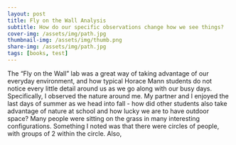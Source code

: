 ```yaml
---
layout: post
title: Fly on the Wall Analysis
subtitle: How do our specific observations change how we see things?
cover-img: /assets/img/path.jpg
thumbnail-img: /assets/img/thumb.png
share-img: /assets/img/path.jpg
tags: [books, test]
---
```


The “Fly on the Wall” lab was a great way of taking advantage of our everyday environment, and how typical Horace Mann students do not notice every little detail around us as we go along with our busy days. Specifically, I observed the nature around me. My partner and I enjoyed the last days of summer as we head into fall - how did other students also take advantage of nature at school and how lucky we are to have outdoor space? Many people were sitting on the grass in many interesting configurations. Something I noted was that there were circles of people, with groups of 2 within the circle. Also, 
